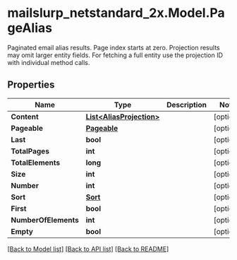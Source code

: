 # mailslurp_netstandard_2x.Model.PageAlias
Paginated email alias results. Page index starts at zero. Projection results may omit larger entity fields. For fetching a full entity use the projection ID with individual method calls.

## Properties

Name | Type | Description | Notes
------------ | ------------- | ------------- | -------------
**Content** | [**List&lt;AliasProjection&gt;**](AliasProjection) |  | [optional] 
**Pageable** | [**Pageable**](Pageable) |  | [optional] 
**Last** | **bool** |  | [optional] 
**TotalPages** | **int** |  | [optional] 
**TotalElements** | **long** |  | [optional] 
**Size** | **int** |  | [optional] 
**Number** | **int** |  | [optional] 
**Sort** | [**Sort**](Sort) |  | [optional] 
**First** | **bool** |  | [optional] 
**NumberOfElements** | **int** |  | [optional] 
**Empty** | **bool** |  | [optional] 

[[Back to Model list]](../README#documentation-for-models) [[Back to API list]](../README#documentation-for-api-endpoints) [[Back to README]](../README)

